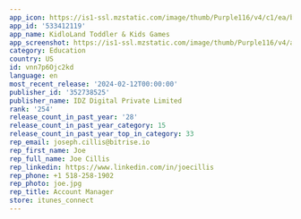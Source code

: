 ```yaml
---
app_icon: https://is1-ssl.mzstatic.com/image/thumb/Purple116/v4/c1/ea/ba/c1eabae2-c53e-7e09-27b5-e4b619e1a59e/AppIcon-1x_U007emarketing-0-10-0-85-220.png/1024x1024bb.png
app_id: '533412119'
app_name: KidloLand Toddler & Kids Games
app_screenshot: https://is1-ssl.mzstatic.com/image/thumb/Purple116/v4/a5/1e/c3/a51ec3b2-0290-41d1-4189-a6c72ec02808/90f367b6-7212-4870-a1b5-8979cd6d2dc5_kidloland_screeshot2688x12420001.jpg/2688x1242bb.png
category: Education
country: US
id: vnn7p6Ojc2kd
language: en
most_recent_release: '2024-02-12T00:00:00'
publisher_id: '352738525'
publisher_name: IDZ Digital Private Limited
rank: '254'
release_count_in_past_year: '28'
release_count_in_past_year_category: 15
release_count_in_past_year_top_in_category: 33
rep_email: joseph.cillis@bitrise.io
rep_first_name: Joe
rep_full_name: Joe Cillis
rep_linkedin: https://www.linkedin.com/in/joecillis
rep_phone: +1 518-258-1902
rep_photo: joe.jpg
rep_title: Account Manager
store: itunes_connect
---
```

